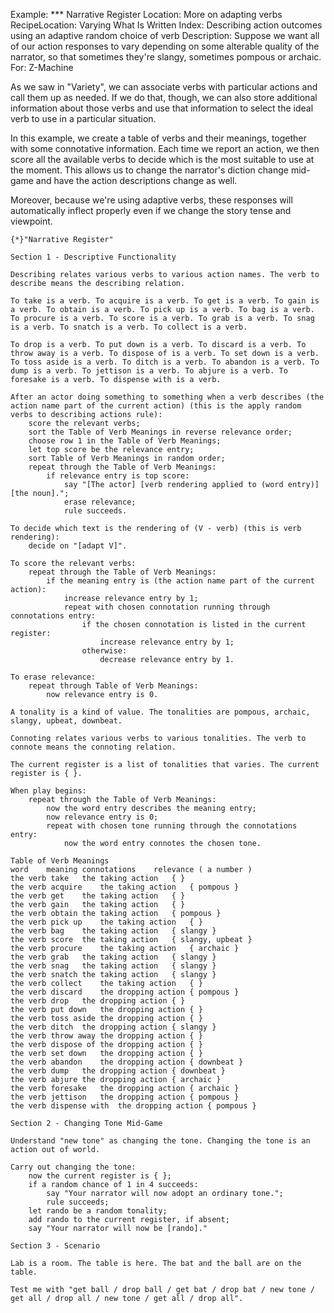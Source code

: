 Example: *** Narrative Register
Location: More on adapting verbs
RecipeLocation: Varying What Is Written
Index: Describing action outcomes using an adaptive random choice of verb
Description: Suppose we want all of our action responses to vary depending on some alterable quality of the narrator, so that sometimes they're slangy, sometimes pompous or archaic.
For: Z-Machine

  
As we saw in "Variety", we can associate verbs with particular actions and call them up as needed. If we do that, though, we can also store additional information about those verbs and use that information to select the ideal verb to use in a particular situation.

  
In this example, we create a table of verbs and their meanings, together with some connotative information. Each time we report an action, we then score all the available verbs to decide which is the most suitable to use at the moment.  This allows us to change the narrator's diction change mid-game and have the action descriptions change as well.

  
Moreover, because we're using adaptive verbs, these responses will automatically inflect properly even if we change the story tense and viewpoint.

  

``` inform7
{*}"Narrative Register"

Section 1 - Descriptive Functionality

Describing relates various verbs to various action names. The verb to describe means the describing relation.

To take is a verb. To acquire is a verb. To get is a verb. To gain is a verb. To obtain is a verb. To pick up is a verb. To bag is a verb. To procure is a verb. To score is a verb. To grab is a verb. To snag is a verb. To snatch is a verb. To collect is a verb.

To drop is a verb. To put down is a verb. To discard is a verb. To throw away is a verb. To dispose of is a verb. To set down is a verb. To toss aside is a verb. To ditch is a verb. To abandon is a verb. To dump is a verb. To jettison is a verb. To abjure is a verb. To foresake is a verb. To dispense with is a verb.

After an actor doing something to something when a verb describes (the action name part of the current action) (this is the apply random verbs to describing actions rule):
	score the relevant verbs;
	sort the Table of Verb Meanings in reverse relevance order;
	choose row 1 in the Table of Verb Meanings;
	let top score be the relevance entry;
	sort Table of Verb Meanings in random order;
	repeat through the Table of Verb Meanings:
		if relevance entry is top score:
			say "[The actor] [verb rendering applied to (word entry)] [the noun].";
			erase relevance;
			rule succeeds.

To decide which text is the rendering of (V - verb) (this is verb rendering):
	decide on "[adapt V]".

To score the relevant verbs:
	repeat through the Table of Verb Meanings:
		if the meaning entry is (the action name part of the current action):
			increase relevance entry by 1;
			repeat with chosen connotation running through connotations entry:
				if the chosen connotation is listed in the current register:
					increase relevance entry by 1;
				otherwise:
					decrease relevance entry by 1.

To erase relevance:
	repeat through Table of Verb Meanings:
		now relevance entry is 0.

A tonality is a kind of value. The tonalities are pompous, archaic, slangy, upbeat, downbeat.

Connoting relates various verbs to various tonalities. The verb to connote means the connoting relation.

The current register is a list of tonalities that varies. The current register is { }.

When play begins:
	repeat through the Table of Verb Meanings:
		now the word entry describes the meaning entry;
		now relevance entry is 0;
		repeat with chosen tone running through the connotations entry:
			now the word entry connotes the chosen tone.

Table of Verb Meanings
word	meaning	connotations	relevance ( a number )
the verb take	the taking action	{ }
the verb acquire	the taking action	{ pompous }
the verb get	the taking action	{ }
the verb gain	the taking action	{ }
the verb obtain	the taking action	{ pompous }
the verb pick up 	the taking action	{ }
the verb bag	the taking action	{ slangy }
the verb score	the taking action	{ slangy, upbeat }
the verb procure	the taking action	{ archaic }
the verb grab	the taking action	{ slangy }
the verb snag	the taking action	{ slangy }
the verb snatch	the taking action	{ slangy }
the verb collect	the taking action	{ }
the verb discard	the dropping action	{ pompous }
the verb drop	the dropping action	{ }
the verb put down	the dropping action	{ }
the verb toss aside	the dropping action	{ }
the verb ditch	the dropping action	{ slangy }
the verb throw away	the dropping action	{ }
the verb dispose of	the dropping action	{ }
the verb set down	the dropping action	{ }
the verb abandon	the dropping action	{ downbeat }
the verb dump	the dropping action	{ downbeat }
the verb abjure	the dropping action	{ archaic }
the verb foresake	the dropping action	{ archaic }
the verb jettison	the dropping action	{ pompous }
the verb dispense with	the dropping action	{ pompous }

Section 2 - Changing Tone Mid-Game

Understand "new tone" as changing the tone. Changing the tone is an action out of world.

Carry out changing the tone:
	now the current register is { };
	if a random chance of 1 in 4 succeeds:
		say "Your narrator will now adopt an ordinary tone.";
		rule succeeds;
	let rando be a random tonality;
	add rando to the current register, if absent;
	say "Your narrator will now be [rando]."

Section 3 - Scenario

Lab is a room. The table is here. The bat and the ball are on the table.

Test me with "get ball / drop ball / get bat / drop bat / new tone / get all / drop all / new tone / get all / drop all".
```

